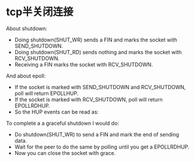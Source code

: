 # tcp半关闭连接

About shutdown:
- Doing shutdown(SHUT_WR) sends a FIN and marks the socket with SEND_SHUTDOWN.
- Doing shutdown(SHUT_RD) sends nothing and marks the socket with RCV_SHUTDOWN.
- Receiving a FIN marks the socket with RCV_SHUTDOWN.

And about epoll:
- If the socket is marked with SEND_SHUTDOWN and RCV_SHUTDOWN, poll will return EPOLLHUP.
- If the socket is marked with RCV_SHUTDOWN, poll will return EPOLLRDHUP.
- So the HUP events can be read as:

To complete a a graceful shutdown I would do:
- Do shutdown(SHUT_WR) to send a FIN and mark the end of sending data.
- Wait for the peer to do the same by polling until you get a EPOLLRDHUP.
- Now you can close the socket with grace.